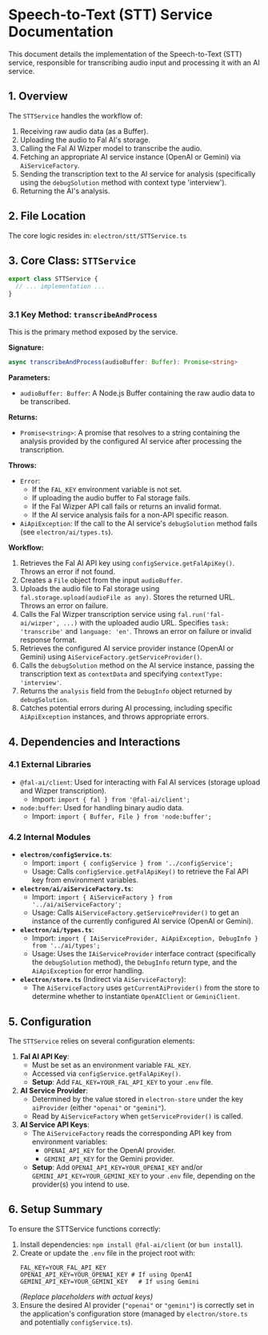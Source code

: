 # Speech-to-Text (STT) Service Documentation

This document details the implementation of the Speech-to-Text (STT) service, responsible for transcribing audio input and processing it with an AI service.

## 1. Overview

The `STTService` handles the workflow of:
1.  Receiving raw audio data (as a Buffer).
2.  Uploading the audio to Fal AI's storage.
3.  Calling the Fal AI Wizper model to transcribe the audio.
4.  Fetching an appropriate AI service instance (OpenAI or Gemini) via `AiServiceFactory`.
5.  Sending the transcription text to the AI service for analysis (specifically using the `debugSolution` method with context type 'interview').
6.  Returning the AI's analysis.

## 2. File Location

The core logic resides in:
`electron/stt/STTService.ts`

## 3. Core Class: `STTService`

```typescript
export class STTService {
  // ... implementation ...
}
```

### 3.1 Key Method: `transcribeAndProcess`

This is the primary method exposed by the service.

**Signature:**

```typescript
async transcribeAndProcess(audioBuffer: Buffer): Promise<string>
```

**Parameters:**

*   `audioBuffer: Buffer`: A Node.js Buffer containing the raw audio data to be transcribed.

**Returns:**

*   `Promise<string>`: A promise that resolves to a string containing the analysis provided by the configured AI service after processing the transcription.

**Throws:**

*   `Error`:
    *   If the `FAL_KEY` environment variable is not set.
    *   If uploading the audio buffer to Fal storage fails.
    *   If the Fal Wizper API call fails or returns an invalid format.
    *   If the AI service analysis fails for a non-API specific reason.
*   `AiApiException`: If the call to the AI service's `debugSolution` method fails (see `electron/ai/types.ts`).

**Workflow:**

1.  Retrieves the Fal AI API key using `configService.getFalApiKey()`. Throws an error if not found.
2.  Creates a `File` object from the input `audioBuffer`.
3.  Uploads the audio file to Fal storage using `fal.storage.upload(audioFile as any)`. Stores the returned URL. Throws an error on failure.
4.  Calls the Fal Wizper transcription service using `fal.run('fal-ai/wizper', ...)` with the uploaded audio URL. Specifies `task: 'transcribe'` and `language: 'en'`. Throws an error on failure or invalid response format.
5.  Retrieves the configured AI service provider instance (OpenAI or Gemini) using `AiServiceFactory.getServiceProvider()`.
6.  Calls the `debugSolution` method on the AI service instance, passing the transcription text as `contextData` and specifying `contextType: 'interview'`.
7.  Returns the `analysis` field from the `DebugInfo` object returned by `debugSolution`.
8.  Catches potential errors during AI processing, including specific `AiApiException` instances, and throws appropriate errors.

## 4. Dependencies and Interactions

### 4.1 External Libraries

*   `@fal-ai/client`: Used for interacting with Fal AI services (storage upload and Wizper transcription).
    *   Import: `import { fal } from '@fal-ai/client';`
*   `node:buffer`: Used for handling binary audio data.
    *   Import: `import { Buffer, File } from 'node:buffer';`

### 4.2 Internal Modules

*   **`electron/configService.ts`**:
    *   Import: `import { configService } from '../configService';`
    *   Usage: Calls `configService.getFalApiKey()` to retrieve the Fal API key from environment variables.
*   **`electron/ai/aiServiceFactory.ts`**:
    *   Import: `import { AiServiceFactory } from '../ai/aiServiceFactory';`
    *   Usage: Calls `AiServiceFactory.getServiceProvider()` to get an instance of the currently configured AI service (OpenAI or Gemini).
*   **`electron/ai/types.ts`**:
    *   Import: `import { IAiServiceProvider, AiApiException, DebugInfo } from '../ai/types';`
    *   Usage: Uses the `IAiServiceProvider` interface contract (specifically the `debugSolution` method), the `DebugInfo` return type, and the `AiApiException` for error handling.
*   **`electron/store.ts`** (Indirect via `AiServiceFactory`):
    *   The `AiServiceFactory` uses `getCurrentAiProvider()` from the store to determine whether to instantiate `OpenAIClient` or `GeminiClient`.

## 5. Configuration

The `STTService` relies on several configuration elements:

1.  **Fal AI API Key**:
    *   Must be set as an environment variable `FAL_KEY`.
    *   Accessed via `configService.getFalApiKey()`.
    *   **Setup**: Add `FAL_KEY=YOUR_FAL_API_KEY` to your `.env` file.
2.  **AI Service Provider**:
    *   Determined by the value stored in `electron-store` under the key `aiProvider` (either `"openai"` or `"gemini"`).
    *   Read by `AiServiceFactory` when `getServiceProvider()` is called.
3.  **AI Service API Keys**:
    *   The `AiServiceFactory` reads the corresponding API key from environment variables:
        *   `OPENAI_API_KEY` for the OpenAI provider.
        *   `GEMINI_API_KEY` for the Gemini provider.
    *   **Setup**: Add `OPENAI_API_KEY=YOUR_OPENAI_KEY` and/or `GEMINI_API_KEY=YOUR_GEMINI_KEY` to your `.env` file, depending on the provider(s) you intend to use.

## 6. Setup Summary

To ensure the STTService functions correctly:

1.  Install dependencies: `npm install @fal-ai/client` (or `bun install`).
2.  Create or update the `.env` file in the project root with:
    ```dotenv
    FAL_KEY=YOUR_FAL_API_KEY
    OPENAI_API_KEY=YOUR_OPENAI_KEY # If using OpenAI
    GEMINI_API_KEY=YOUR_GEMINI_KEY   # If using Gemini
    ```
    *(Replace placeholders with actual keys)*
3.  Ensure the desired AI provider (`"openai"` or `"gemini"`) is correctly set in the application's configuration store (managed by `electron/store.ts` and potentially `configService.ts`).